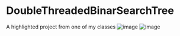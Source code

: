 # DoubleThreadedBinarSearchTree
A highlighted project from one of my classes
![image](https://github.com/user-attachments/assets/224a4e5f-e4f1-4530-9866-a0dfdcaf9944)
![image](https://github.com/user-attachments/assets/53d3311e-7b88-4bb7-a9c6-513f124f41c6)
